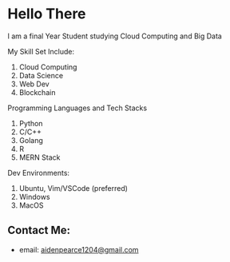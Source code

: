 # Hello There
I am a final Year Student studying Cloud Computing and Big Data

My Skill Set Include:
1. Cloud Computing
2. Data Science
3. Web Dev
4. Blockchain 

Programming Languages and Tech Stacks 
1. Python
2. C/C++
3. Golang
4. R
5. MERN Stack


Dev Environments:
1. Ubuntu, Vim/VSCode (preferred)
2. Windows
3. MacOS


## Contact Me:

- email: aidenpearce1204@gmail.com
